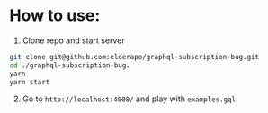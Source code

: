 # How to use:

1. Clone repo and start server

```bash
git clone git@github.com:elderapo/graphql-subscription-bug.git
cd ./graphql-subscription-bug.
yarn
yarn start
```

2. Go to `http://localhost:4000/` and play with `examples.gql`.